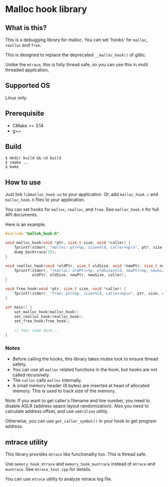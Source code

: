 # Malloc hook library

## What is this?

This is a debugging library for malloc.
You can set 'hooks' for `malloc`, `realloc` and `free`.

This is designed to replace the deprecated `__malloc_hook()` of glibc. 

Unlike the `mtrace`, this is fully thread safe, so you can use this in multi threaded application,

## Supported OS

Linux only.

## Prerequisite

* CMake >= 3.14
* g++

## Build

    $ mkdir build && cd build
    $ cmake ..
    $ make
 
## How to use

Just link `libmalloc_hook.so` to your application.
Or, add `malloc_hook.c` and `malloc_hook.h` files to your application.

You can set hooks for `malloc`, `realloc`, and `free`.
See `malloc_hook.h` for full API documents.

Here is an example.

```c
#include "mallok_hook.h"

void malloc_hook(void *ptr, size_t size, void *caller) {
    fprintf(stderr, "malloc: ptr=%p, size=%ld, caller=%p\n", ptr, size, caller);
    dump_backtrace(15);
}

void realloc_hook(void *oldPtr, size_t oldSize, void *newPtr, size_t newSize, void *caller) {
    fprintf(stderr, "realloc: oldPtr=%p, oldSize=%ld, newPtr=%p, newSize=%ld, caller=%p\n", 
            oldPtr, oldSize, newPtr, newSize, caller);
}

void free_hook(void *ptr, size_t size, void *caller) {
    fprintf(stderr, "free: ptr=%p, size=%ld, caller=%p\n", ptr, size, caller);
}

int main() {
    set_malloc_hook(malloc_hook);
    set_realloc_hook(realloc_hook);
    set_free_hook(free_hook);
    
    // Your code here...
}
```

### Notes

* Before calling the hooks, this library takes mutex lock to ensure thread safety.
* You can use all `malloc` related functions in the hook, but hooks are not called recursively.
* The `calloc` calls `malloc` internally.
* A small memory header (8 bytes) are inserted at head of allocated memory. This is used to track size of the memory.

Note: If you want to get caller's filename and line number, you need to disable ASLR (address space layout randomization).
Also you need to calculate address offset, and use `addr2line` utility.

Otherwise, you can use `get_caller_symbol()` in your hook to get program address.

## mtrace utility

This library provides `mtrace` like functionality too. This is thread safe.

Use `memory_hook_mtrace` and `memory_hook_muntrace` instead of `mtrace` and `muntrace`.
See `mtrace_test.cpp` for details.

You can use `mtrace` utility to analyze mtrace log file.
